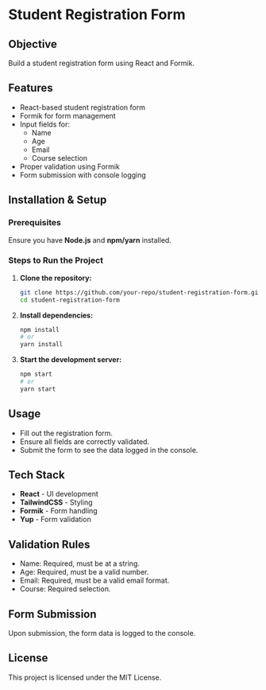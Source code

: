 # Student Registration Form

## Objective
Build a student registration form using React and Formik.

## Features
- React-based student registration form
- Formik for form management
- Input fields for:
  - Name
  - Age
  - Email
  - Course selection
- Proper validation using Formik
- Form submission with console logging

## Installation & Setup
### Prerequisites
Ensure you have **Node.js** and **npm/yarn** installed.

### Steps to Run the Project
1. **Clone the repository:**
   ```sh
   git clone https://github.com/your-repo/student-registration-form.git
   cd student-registration-form
   ```

2. **Install dependencies:**
   ```sh
   npm install
   # or
   yarn install
   ```

3. **Start the development server:**
   ```sh
   npm start
   # or
   yarn start
   ```

## Usage
- Fill out the registration form.
- Ensure all fields are correctly validated.
- Submit the form to see the data logged in the console.

## Tech Stack
- **React** - UI development
- **TailwindCSS** - Styling
- **Formik** - Form handling
- **Yup** - Form validation

## Validation Rules
- Name: Required, must be at a string.
- Age: Required, must be a valid number.
- Email: Required, must be a valid email format.
- Course: Required selection.

## Form Submission
Upon submission, the form data is logged to the console.

## License
This project is licensed under the MIT License.


